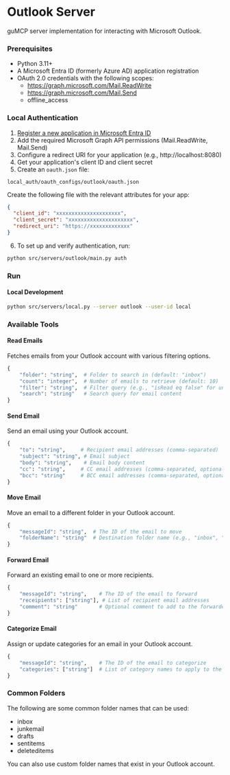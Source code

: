 # Outlook Server

guMCP server implementation for interacting with Microsoft Outlook.

### Prerequisites

- Python 3.11+
- A Microsoft Entra ID (formerly Azure AD) application registration
- OAuth 2.0 credentials with the following scopes:
  - https://graph.microsoft.com/Mail.ReadWrite
  - https://graph.microsoft.com/Mail.Send
  - offline_access

### Local Authentication

1. [Register a new application in Microsoft Entra ID](https://learn.microsoft.com/en-us/entra/identity-platform/quickstart-register-app?tabs=certificate%2Cexpose-a-web-api)
2. Add the required Microsoft Graph API permissions (Mail.ReadWrite, Mail.Send)
3. Configure a redirect URI for your application (e.g., http://localhost:8080)
4. Get your application's client ID and client secret
5. Create an `oauth.json` file:

```
local_auth/oauth_configs/outlook/oauth.json
```

Create the following file with the relevant attributes for your app:

```json
{
  "client_id": "xxxxxxxxxxxxxxxxxxxxx",
  "client_secret": "xxxxxxxxxxxxxxxxxxxxx",
  "redirect_uri": "https://xxxxxxxxxxxxx"
}
```

6. To set up and verify authentication, run:

```bash
python src/servers/outlook/main.py auth
```

### Run

#### Local Development

```bash
python src/servers/local.py --server outlook --user-id local
```

### Available Tools

#### Read Emails

Fetches emails from your Outlook account with various filtering options.

```python
{
    "folder": "string",  # Folder to search in (default: "inbox")
    "count": "integer",  # Number of emails to retrieve (default: 10)
    "filter": "string",  # Filter query (e.g., "isRead eq false" for unread emails)
    "search": "string"   # Search query for email content
}
```

#### Send Email

Send an email using your Outlook account.

```python
{
    "to": "string",     # Recipient email addresses (comma-separated)
    "subject": "string", # Email subject
    "body": "string",    # Email body content
    "cc": "string",     # CC email addresses (comma-separated, optional)
    "bcc": "string"     # BCC email addresses (comma-separated, optional)
}
```

#### Move Email

Move an email to a different folder in your Outlook account.

```python
{
    "messageId": "string",  # The ID of the email to move
    "folderName": "string"  # Destination folder name (e.g., "inbox", "junkemail", "drafts")
}
```

#### Forward Email

Forward an existing email to one or more recipients.

```python
{
    "messageId": "string",    # The ID of the email to forward
    "receipients": ["string"], # List of recipient email addresses
    "comment": "string"       # Optional comment to add to the forwarded email (optional)
}
```

#### Categorize Email

Assign or update categories for an email in your Outlook account.

```python
{
    "messageId": "string",    # The ID of the email to categorize
    "categories": ["string"]  # List of category names to apply to the email
}
```

### Common Folders

The following are some common folder names that can be used:

- inbox
- junkemail
- drafts
- sentitems
- deleteditems

You can also use custom folder names that exist in your Outlook account.
